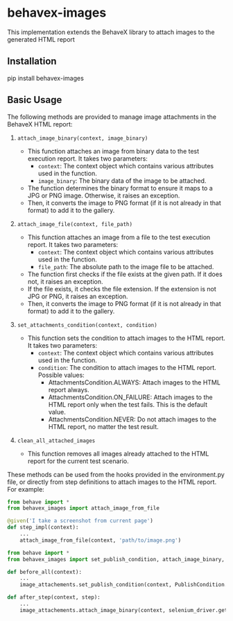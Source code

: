 # behavex-images
This implementation extends the BehaveX library to attach images to the generated HTML report

## Installation
pip install behavex-images

## Basic Usage

The following methods are provided to manage image attachments in the BehaveX HTML report:
1. `attach_image_binary(context, image_binary)`
    - This function attaches an image from binary data to the test execution report. It takes two parameters:
        - `context`: The context object which contains various attributes used in the function.
        - `image_binary`: The binary data of the image to be attached.
    - The function determines the binary format to ensure it maps to a JPG or PNG image. Otherwise, it raises an exception.
    - Then, it converts the image to PNG format (if it is not already in that format) to add it to the gallery.

2. `attach_image_file(context, file_path)`
    - This function attaches an image from a file to the test execution report. It takes two parameters:
        - `context`: The context object which contains various attributes used in the function.
        - `file_path`: The absolute path to the image file to be attached.
    - The function first checks if the file exists at the given path. If it does not, it raises an exception.
    - If the file exists, it checks the file extension. If the extension is not JPG or PNG, it raises an exception.
    - Then, it converts the image to PNG format (if it is not already in that format) to add it to the gallery.

3. `set_attachments_condition(context, condition)`
    - This function sets the condition to attach images to the HTML report. It takes two parameters:
        - `context`: The context object which contains various attributes used in the function.
        - `condition`: The condition to attach images to the HTML report. Possible values:
          - AttachmentsCondition.ALWAYS: Attach images to the HTML report always.
          - AttachmentsCondition.ON_FAILURE: Attach images to the HTML report only when the test fails. This is the default value.
          - AttachmentsCondition.NEVER: Do not attach images to the HTML report, no matter the test result.

4. `clean_all_attached_images`
    - This function removes all images already attached to the HTML report for the current test scenario.

These methods can be used from the hooks provided in the environment.py file, or directly from step definitions to attach images to the HTML report. For example:

```python
from behave import *
from behavex_images import attach_image_from_file

@given('I take a screenshot from current page')
def step_impl(context):
    ...
    attach_image_from_file(context, 'path/to/image.png')
``` 

```python
from behave import *
from behavex_images import set_publish_condition, attach_image_binary, PublishCondition

def before_all(context):
    ...
    image_attachements.set_publish_condition(context, PublishCondition.ON_FAILURE)

def after_step(context, step):
    ...
    image_attachements.attach_image_binary(context, selenium_driver.get_screenshot_as_png())
```